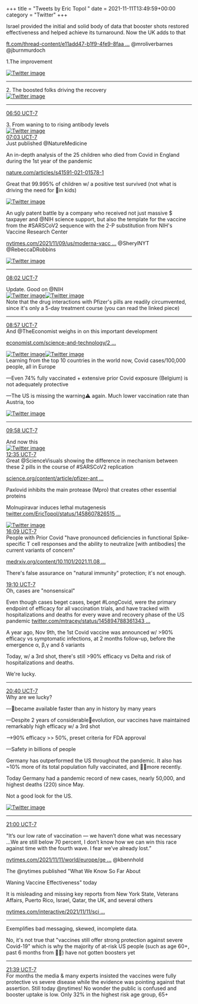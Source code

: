 +++
title = "Tweets by Eric Topol " 
date = 2021-11-11T13:49:59+00:00
category = "Twitter"
+++
<div class="thread"> 
<div class="thread-content"> 
Israel provided the initial and solid body of data that  booster shots restored effectiveness and helped achieve its turnaround. Now the UK adds to that

<a href="https://www.ft.com/thread-content/e11add47-b1f9-4fe9-8faa-0bd72fc31367" target="_blank" rel="noreferer">ft.com/thread-content/e11add47-b1f9-4fe9-8faa ...</a> 
 @mroliverbarnes @jburnmurdoch 

1.The improvement </div> 
<a href="/twitter/erictopol/images/FD6srT1VcAUkeeM.jpg"  ><img src="/twitter/erictopol/images/FD6srT1VcAUkeeM.jpg" alt="Twitter image" ></img></a><hr><div class="thread-content"> 
2. The boosted folks driving the recovery </div> 
<a href="/twitter/erictopol/images/FD6tEOcVcAEXkXe.jpg"  ><img src="/twitter/erictopol/images/FD6tEOcVcAEXkXe.jpg" alt="Twitter image" ></img></a><hr><div class="profile"> 
<a href="https://twitter.com/erictopol/status/1458794141366689800" target="_blank" rel="noreferer">06:50 UCT-7</a> 
</div> 
<div class="content"> 
3. From waning to to rising antibody levels </div> 
<a href="/twitter/erictopol/images/FD6tKaTVQAIywfq.jpg"  ><img src="/twitter/erictopol/images/FD6tKaTVQAIywfq.jpg" alt="Twitter image" ></img></a></div> 
<div class="tweet"> 
<div class="profile"> 
<a href="https://twitter.com/erictopol/status/1458797590271520771" target="_blank" rel="noreferer">07:03 UCT-7</a> 
</div> 
<div class="content"> 
Just published @NatureMedicine 

An in-depth analysis of the 25 children who died from Covid in England during the 1st year of the pandemic

<a href="https://www.nature.com/articles/s41591-021-01578-1" target="_blank" rel="noreferer">nature.com/articles/s41591-021-01578-1</a> 


Great that 99.995% of children w/ a positive test survived (not what is driving the need for 💉in kids) </div> 
<a href="/twitter/erictopol/images/FD6voVpVgAQlyuW.jpg"  ><img src="/twitter/erictopol/images/FD6voVpVgAQlyuW.jpg" alt="Twitter image" ></img></a></div> 
<div class="thread"> 
<div class="thread-content"> 
An ugly patent battle by a company who received not just massive $ taxpayer and @NIH science support, but also the template for the vaccine from the #SARSCoV2 sequence with the 2-P substitution from NIH's Vaccine Research Center

<a href="https://www.nytimes.com/2021/11/09/us/moderna-vaccine-patent.html?searchResultPosition=1" target="_blank" rel="noreferer">nytimes.com/2021/11/09/us/moderna-vacc ...</a> 
 @SherylNYT @RebeccaDRobbins </div> 
<a href="/twitter/erictopol/images/FD1uhKQVIAUAD99.jpg"  ><img src="/twitter/erictopol/images/FD1uhKQVIAUAD99.jpg" alt="Twitter image" ></img></a><hr><div class="profile"> 
<a href="https://twitter.com/erictopol/status/1458812392993787906" target="_blank" rel="noreferer">08:02 UCT-7</a> 
</div> 
<div class="content"> 
Update. Good on @NIH </div> 
<a href="/twitter/erictopol/images/FD6-E7sVkAYg_RM.jpg"  ><img src="/twitter/erictopol/images/FD6-E7sVkAYg_RM.jpg" alt="Twitter image" ></img></a><a href="/twitter/erictopol/images/FD6-H2oUYAA591d.png"  ><img src="/twitter/erictopol/images/FD6-H2oUYAA591d.png" alt="Twitter image" ></img></a></div> 
<div class="thread"> 
<div class="thread-content"> 
Note that the drug interactions with Pfizer's pills are readily circumvented, since it's only a 5-day treatment course (you can read the linked piece)</div> 
<hr><div class="profile"> 
<a href="https://twitter.com/erictopol/status/1458826112721571845" target="_blank" rel="noreferer">08:57 UCT-7</a> 
</div> 
<div class="content"> 
And @TheEconomist weighs in on this important development

<a href="https://www.economist.com/science-and-technology/2021/11/13/new-antiviral-drugs-mark-a-big-turning-point-in-the-covid-19-pandemic" target="_blank" rel="noreferer">economist.com/science-and-technology/2 ...</a> 
 </div> 
<a href="/twitter/erictopol/images/FD7KhiDVEAIN3Zr.png"  ><img src="/twitter/erictopol/images/FD7KhiDVEAIN3Zr.png" alt="Twitter image" ></img></a><a href="/twitter/erictopol/images/FD7KmPqUUAUZGrK.png"  ><img src="/twitter/erictopol/images/FD7KmPqUUAUZGrK.png" alt="Twitter image" ></img></a></div> 
<div class="thread"> 
<div class="thread-content"> 
Learning from the top 10 countries in the world now, Covid cases/100,000 people, all in Europe

—Even 74% fully vaccinated + extensive prior Covid exposure (Belgium) is not adequately protective

—The US is missing the warning⚠️ again. Much lower vaccination rate than Austria, too </div> 
<a href="/twitter/erictopol/images/FD24eaPUcAIiVQn.jpg"  ><img src="/twitter/erictopol/images/FD24eaPUcAIiVQn.jpg" alt="Twitter image" ></img></a><hr><div class="profile"> 
<a href="https://twitter.com/erictopol/status/1458841700244148228" target="_blank" rel="noreferer">09:58 UCT-7</a> 
</div> 
<div class="content"> 
And now this </div> 
<a href="/twitter/erictopol/images/FD7Yuk7VQAI3ZNF.jpg"  ><img src="/twitter/erictopol/images/FD7Yuk7VQAI3ZNF.jpg" alt="Twitter image" ></img></a></div> 
<div class="tweet"> 
<div class="profile"> 
<a href="https://twitter.com/erictopol/status/1458880992786071557" target="_blank" rel="noreferer">12:35 UCT-7</a> 
</div> 
<div class="content"> 
Great @ScienceVisuals showing the difference in mechanism between these 2 pills in the course of #SARSCoV2 replication

<a href="https://www.science.org/content/article/pfizer-antiviral-slashes-covid-19-hospitalizations" target="_blank" rel="noreferer">science.org/content/article/pfizer-ant ...</a> 


Paxlovid inhibits the main protease (Mpro) that creates other essential proteins

Molnupiravar induces lethal mutagenesis  <a href="https://twitter.com/EricTopol/status/1458607826515890176" target="_blank" rel="noreferer">twitter.com/EricTopol/status/1458607826515 ...</a> 
</div> 
<a href="/twitter/erictopol/images/FD77OK0VcAYOYQy.jpg"  ><img src="/twitter/erictopol/images/FD77OK0VcAYOYQy.jpg" alt="Twitter image" ></img></a></div> 
<div class="tweet"> 
<div class="profile"> 
<a href="https://twitter.com/erictopol/status/1458934962808262658" target="_blank" rel="noreferer">16:09 UCT-7</a> 
</div> 
<div class="content"> 
People with Prior Covid "have pronounced deficiencies in functional Spike-specific T cell responses and the ability to neutralize [with antibodies] the current variants of concern"

<a href="https://www.medrxiv.org/content/10.1101/2021.11.08.21266035v1" target="_blank" rel="noreferer">medrxiv.org/content/10.1101/2021.11.08 ...</a> 


There's false assurance on "natural immunity" protection; it's not enough.</div> 
</div> 
<div class="tweet"> 
<div class="profile"> 
<a href="https://twitter.com/erictopol/status/1458980569224646660" target="_blank" rel="noreferer">19:10 UCT-7</a> 
</div> 
<div class="content"> 
Oh, cases are "nonsensical"

Even though cases beget cases, beget #LongCovid, were the primary endpoint of efficacy for all vaccination trials, and have tracked with hospitalizations and deaths for every wave and recovery phase of the US pandemic <a href="https://twitter.com/mtracey/status/1458947883613437957" target="_blank" rel="noreferer">twitter.com/mtracey/status/145894788361343 ...</a> 
</div> 
</div> 
<div class="thread"> 
<div class="thread-content"> 
A year ago, Nov 9th, the 1st Covid vaccine was announced w/ &gt;90% efficacy vs symptomatic infections, at 2 months follow-up, before the emergence α, β,γ and δ variants

Today, w/ a 3rd shot, there's still &gt;90% efficacy vs Delta and risk of hospitalizations and deaths.

We're lucky.</div> 
<hr><div class="profile"> 
<a href="https://twitter.com/erictopol/status/1459003149155397635" target="_blank" rel="noreferer">20:40 UCT-7</a> 
</div> 
<div class="content"> 
Why are we lucky?

—💉became available faster than any in history by many years

—Despite 2 years of considerable🦠evolution, our vaccines have maintained remarkably high efficacy w/ a 3rd shot

—&gt;90% efficacy &gt;&gt; 50%, preset criteria for FDA approval 

—Safety in billions of people</div> 
</div> 
<div class="thread"> 
<div class="thread-content"> 
Germany has outperformed the US throughout the pandemic. It also has ~10% more of its total population fully vaccinated, and 💉💉more recently.

Today Germany had a pandemic record of new cases, nearly 50,000, and highest deaths (220) since May.



Not a good look for the US. </div> 
<a href="/twitter/erictopol/images/FD8xTFaVkAEGg9e.jpg"  ><img src="/twitter/erictopol/images/FD8xTFaVkAEGg9e.jpg" alt="Twitter image" ></img></a><hr><div class="profile"> 
<a href="https://twitter.com/erictopol/status/1459008140515504128" target="_blank" rel="noreferer">21:00 UCT-7</a> 
</div> 
<div class="content"> 
"It’s our low rate of vaccination — we haven’t done what was necessary ...We are still below 70 percent, I don’t know how we can win this race against time with the fourth wave. I fear we’ve already lost.”

<a href="https://www.nytimes.com/2021/11/11/world/europe/germany-covid-unvaccinated.html" target="_blank" rel="noreferer">nytimes.com/2021/11/11/world/europe/ge ...</a> 
 @kbennhold</div> 
</div> 
<div class="thread"> 
<div class="thread-content"> 
The @nytimes published "What We Know So Far About

Waning Vaccine Effectiveness" today 

It is misleading and missing key reports from New York State, Veterans Affairs, Puerto Rico, Israel, Qatar, the UK, and several others

<a href="https://www.nytimes.com/interactive/2021/11/11/science/vaccine-waning-immunity.html" target="_blank" rel="noreferer">nytimes.com/interactive/2021/11/11/sci ...</a> 
</div> 
<hr><div class="thread-content"> 
Exemplifies bad messaging, skewed, incomplete data.

No, it's not true that "vaccines still offer strong protection against severe Covid-19" which is why the majority of at-risk US people (such as age 60+, past 6 months from 💉💉) have not gotten boosters yet</div> 
<hr><div class="profile"> 
<a href="https://twitter.com/erictopol/status/1459017996433702913" target="_blank" rel="noreferer">21:39 UCT-7</a> 
</div> 
<div class="content"> 
For months the media &amp; many experts insisted the vaccines were fully protective vs severe disease while the evidence was pointing against that assertion. Still today @nytimes! No wonder the public is confused and  booster uptake is low. Only 32% in the highest risk age group, 65+</div> 
</div> 


